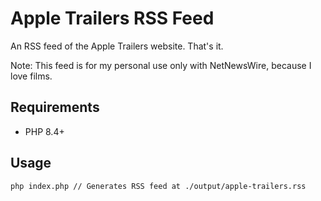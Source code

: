 # Apple Trailers RSS Feed

An RSS feed of the Apple Trailers website. That's it.

Note: This feed is for my personal use only with NetNewsWire, because I love films.

## Requirements

- PHP 8.4+

## Usage

```
php index.php // Generates RSS feed at ./output/apple-trailers.rss
```